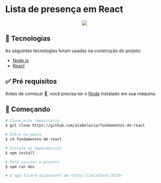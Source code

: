 # Lista de presença em React

<p align="center">
  <img src="https://user-images.githubusercontent.com/25467135/232589471-8ad7a49c-069d-47cc-97d3-7c778d7a0a2a.gif">
</p>

## :rocket: Tecnologias

As seguintes tecnologias foram usadas na construção do projeto:

- [Node.js](https://nodejs.org/en/)
- [React](https://react.dev/)

## :white_check_mark: Pré requisitos

Antes de começar :checkered_flag:, você precisa ter o [Node](https://nodejs.org/en/) instalado em sua máquina.

## :checkered_flag: Começando

```bash
# Clone este repositório
$ git clone https://github.com/alebelezia/fundamentos-de-react

# Entre na pasta
$ cd fundamentos-de-react

# Instale as dependências
$ npm install

# Para iniciar o projeto
$ npm run dev

# O app ficará disponível em <http://localhost:5173>
```
